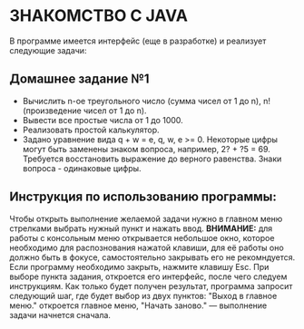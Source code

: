 # ЗНАКОМСТВО С JAVA

В программе имеется интерфейс (еще в разработке) и реализует следующие задачи:

## Домашнее задание №1 

+ Вычислить n-ое треугольного число (сумма чисел от 1 до n), n! (произведение чисел от 1 до n).
+ Вывести все простые числа от 1 до 1000.
+ Реализовать простой калькулятор.
+ Задано уравнение вида q + w = e, q, w, e >= 0. Некоторые цифры могут быть заменены знаком вопроса, например, 2? + ?5 = 69. Требуется восстановить выражение до верного равенства. Знаки вопроса - одинаковые цифры.

## Инструкция по использованию программы:
Чтобы открыть выполнение желаемой задачи нужно в главном меню стрелками выбрать нужный пункт и нажать ввод. **ВНИМАНИЕ:** для работы с консольным меню открывается небольшое окно, которое необходимо для распознования нажатой клавиши, для её работы оно должно быть в фокусе, самостоятельно закрывать его не рекомндуется. Если программу необходимо закрыть, нажмите клавишу Esc. При выборе пункта задания, откроется его интерфейс, после чего следуем инструкциям. Как только будет получен результат, программа запросит следующий шаг, где будет выбор из двух пунктов: "Выход в главное меню." откроется главное меню, "Начать заново." — выполнение задачи начнется сначала.